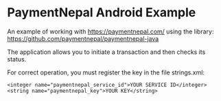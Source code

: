 PaymentNepal Android Example
=============

An example of working with https://paymentnepal.com/ using the library: https://github.com/paymentnepal/paymentnepal-java

The application allows you to initiate a transaction and then checks its status.

For correct operation, you must register the key in the file strings.xml:

    <integer name="paymentnepal_service_id">YOUR SERVICE ID</integer>
    <string name="paymentnepal_key">YOUR KEY</string>

